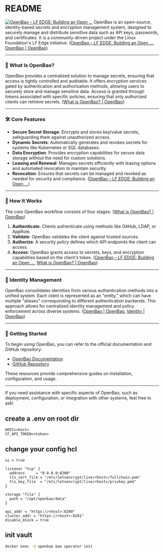 # README

[![OpenBao – LF EDGE: Building an Open ...](https://images.openai.com/thumbnails/aabdf18cf2e2b39e15c83c168f80eb1e.png)](https://lfedge.org/projects/openbao/)
OpenBao is an open-source, identity-based secrets and encryption management system, designed to securely manage and distribute sensitive data such as API keys, passwords, and certificates. It is a community-driven project under the Linux Foundation's LF Edge initiative. ([OpenBao – LF EDGE: Building an Open ...](https://lfedge.org/projects/openbao/?utm_source=chatgpt.com), [OpenBao | OpenBao](https://openbao.org/?utm_source=chatgpt.com))

---

### 🔐 What Is OpenBao?

OpenBao provides a centralized solution to manage secrets, ensuring that access is tightly controlled and auditable. It offers encryption services gated by authentication and authorization methods, allowing users to securely store and manage sensitive data. Access is granted through tokens associated with specific policies, ensuring that only authorized clients can retrieve secrets. ([What is OpenBao? | OpenBao](https://openbao.org/docs/what-is-openbao/?utm_source=chatgpt.com))

---

### 🛠️ Core Features

- **Secure Secret Storage**: Encrypts and stores key/value secrets, safeguarding them against unauthorized access.
- **Dynamic Secrets**: Automatically generates and revokes secrets for systems like Kubernetes or SQL databases.
- **Data Encryption**: Provides encryption capabilities for secure data storage without the need for custom solutions.
- **Leasing and Renewal**: Manages secrets efficiently with leasing options and automated revocation to maintain security.
- **Revocation**: Ensures that secrets can be managed and revoked as needed for security and compliance. ([OpenBao – LF EDGE: Building an Open ...](https://lfedge.org/projects/openbao/?utm_source=chatgpt.com))

---

### 🔄 How It Works

The core OpenBao workflow consists of four stages: ([What is OpenBao? | OpenBao](https://openbao.org/docs/what-is-openbao/?utm_source=chatgpt.com))

1. **Authenticate**: Clients authenticate using methods like GitHub, LDAP, or AppRole.
2. **Validate**: OpenBao validates the client against trusted sources.
3. **Authorize**: A security policy defines which API endpoints the client can access.
4. **Access**: OpenBao grants access to secrets, keys, and encryption capabilities based on the client's token. ([OpenBao – LF EDGE: Building an Open ...](https://lfedge.org/projects/openbao/?utm_source=chatgpt.com), [What is OpenBao? | OpenBao](https://openbao.org/docs/what-is-openbao/?utm_source=chatgpt.com))

---

### 🧩 Identity Management

OpenBao consolidates identities from various authentication methods into a unified system. Each client is represented as an "entity," which can have multiple "aliases" corresponding to different authentication backends. This approach allows for centralized identity management and policy enforcement across diverse systems. ([OpenBao | OpenBao](https://openbao.org/?utm_source=chatgpt.com), [Identity | OpenBao](https://openbao.org/docs/concepts/identity/?utm_source=chatgpt.com))

---

### 🚀 Getting Started

To begin using OpenBao, you can refer to the official documentation and GitHub repository:

- [OpenBao Documentation](https://openbao.org/docs/what-is-openbao/)
- [GitHub Repository](https://github.com/openbao/openbao)

These resources provide comprehensive guides on installation, configuration, and usage.

---

If you need assistance with specific aspects of OpenBao, such as deployment, configuration, or integration with other systems, feel free to ask! 

## create a .env on root dir

```.env
HOST=<host>
CF_API_TOKEN=<token>
```

## change your config hcl

```hcl
ui = true

listener "tcp" {
  address     = "0.0.0.0:8200"
  tls_cert_file = "/etc/letsencrypt/live/<host>/fullchain.pem"
  tls_key_file  = "/etc/letsencrypt/live/<host>/privkey.pem"
}

storage "file" {
  path = "/opt/openbao/data"
}

api_addr = "https://<host>:8200"
cluster_addr = "https://<host>:8201"
disable_mlock = true
```

## init vault

```bash
docker exec -d openbao bao operator init 
```
